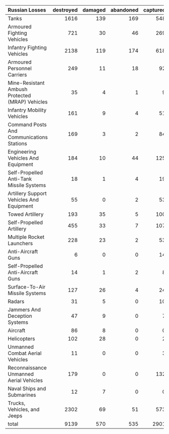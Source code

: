 | Russian Losses                                   |   destroyed |   damaged |   abandoned |   captured |   total |
|:-------------------------------------------------|------------:|----------:|------------:|-----------:|--------:|
| Tanks                                            |        1616 |       139 |         169 |        548 |    2472 |
| Armoured Fighting Vehicles                       |         721 |        30 |          46 |        269 |    1066 |
| Infantry Fighting Vehicles                       |        2138 |       119 |         174 |        618 |    3049 |
| Armoured Personnel Carriers                      |         249 |        11 |          18 |         92 |     370 |
| Mine-Resistant Ambush Protected  (MRAP) Vehicles |          35 |         4 |           1 |          9 |      49 |
| Infantry Mobility Vehicles                       |         161 |         9 |           4 |         51 |     225 |
| Command Posts And Communications Stations        |         169 |         3 |           2 |         84 |     258 |
| Engineering Vehicles And Equipment               |         184 |        10 |          44 |        125 |     363 |
| Self-Propelled Anti-Tank Missile Systems         |          18 |         1 |           4 |         19 |      42 |
| Artillery Support Vehicles And Equipment         |          55 |         0 |           2 |         53 |     110 |
| Towed Artillery                                  |         193 |        35 |           5 |        100 |     333 |
| Self-Propelled Artillery                         |         455 |        33 |           7 |        107 |     602 |
| Multiple Rocket Launchers                        |         228 |        23 |           2 |         53 |     306 |
| Anti-Aircraft Guns                               |           6 |         0 |           0 |         14 |      20 |
| Self-Propelled Anti-Aircraft Guns                |          14 |         1 |           2 |          8 |      25 |
| Surface-To-Air Missile Systems                   |         127 |        26 |           4 |         24 |     181 |
| Radars                                           |          31 |         5 |           0 |         10 |      46 |
| Jammers And Deception Systems                    |          47 |         9 |           0 |          7 |      63 |
| Aircraft                                         |          86 |         8 |           0 |          0 |      94 |
| Helicopters                                      |         102 |        28 |           0 |          2 |     132 |
| Unmanned Combat Aerial Vehicles                  |          11 |         0 |           0 |          3 |      14 |
| Reconnaissance Unmanned Aerial Vehicles          |         179 |         0 |           0 |        132 |     311 |
| Naval Ships and Submarines                       |          12 |         7 |           0 |          0 |      19 |
| Trucks, Vehicles, and Jeeps                      |        2302 |        69 |          51 |        573 |    2995 |
| total                                            |        9139 |       570 |         535 |       2901 |   13145 |